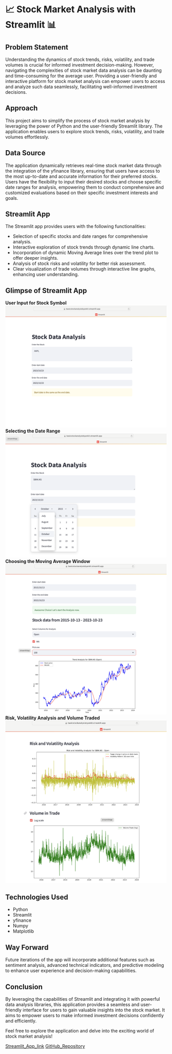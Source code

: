 # 📈 Stock Market Analysis with Streamlit 📊

## Problem Statement
Understanding the dynamics of stock trends, risks, volatility, and trade volumes is crucial for informed investment decision-making. However, navigating the complexities of stock market data analysis can be daunting and time-consuming for the average user. Providing a user-friendly and interactive platform for stock market analysis can empower users to access and analyze such data seamlessly, facilitating well-informed investment decisions.

## Approach
This project aims to simplify the process of stock market analysis by leveraging the power of Python and the user-friendly Streamlit library. The application enables users to explore stock trends, risks, volatility, and trade volumes effortlessly.

## Data Source
The application dynamically retrieves real-time stock market data through the integration of the yfinance library, ensuring that users have access to the most up-to-date and accurate information for their preferred stocks. Users have the flexibility to input their desired stocks and choose specific date ranges for analysis, empowering them to conduct comprehensive and customized evaluations based on their specific investment interests and goals.

## Streamlit App
The Streamlit app provides users with the following functionalities:
- Selection of specific stocks and date ranges for comprehensive analysis.
- Interactive exploration of stock trends through dynamic line charts.
- Incorporation of dynamic Moving Average lines over the trend plot to offer deeper insights.
- Analysis of stock risks and volatility for better risk assessment.
- Clear visualization of trade volumes through interactive line graphs, enhancing user understanding.

## Glimpse of Streamlit App

**User Input for Stock Symbol**
![Title_interface](images/streamlit_image_1.png)
**Selecting the Date Range**
![Date_selection](images/streamlit_image_date_selection.png)
**Choosing the Moving Average Window**
![User_selection_for_MA_and_column_for_analysis](images/streamlit_image_trend+MA.png)
**Risk, Volatility Analysis and Volume Traded**
![Risk_Volatility_Volume_Analysis](images/streamlit_image_risk+volume.png)

## Technologies Used
- Python
- Streamlit
- yfinance
- Numpy
- Matplotlib

## Way Forward
Future iterations of the app will incorporate additional features such as sentiment analysis, advanced technical indicators, and predictive modeling to enhance user experience and decision-making capabilities.

## Conclusion
By leveraging the capabilities of Streamlit and integrating it with powerful data analysis libraries, this application provides a seamless and user-friendly interface for users to gain valuable insights into the stock market. It aims to empower users to make informed investment decisions confidently and efficiently.

Feel free to explore the application and delve into the exciting world of stock market analysis!

[Streamlit_App_link](https://basicstockanalysisbyankit.streamlit.app)
[GitHub_Repository](https://github.com/AnkitBaliyan1/Stock_Analysis)